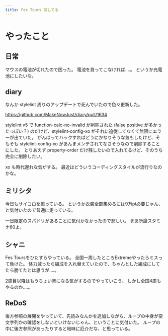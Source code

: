 ```yaml
---
title: Fes Tours 回してる
---
```


# やったこと

## 日常

マウスの電池が切れたので困った。
電池を買ってこなければ‥‥。
というか充電池にしたいな。

## diary

なんか stylelint 周りのアップデートで死んでいたので色々更新した。

<https://github.com/MakeNowJust/diary/pull/1634>

stylelint v5 で function-calc-no-invalid が削除された (false positive が多かったっぽい？) のだけど、stylelint-config-xo がそれに追従してなくて無限にエラーが出ていた。
がんばってハックすればどうにかなりそうな気もしたけど、そもそも stylelint-config-xo があんまメンテされてなさそうなので削除することにした。
とりあえず property-order だけ残したいので入れてるけど、そのうち完全に削除したい。

xo も時代遅れな気がする。
最近はどういうコーディングスタイルが流行りなのかな。

## ミリシタ

今日もサイコロを振っている。
というか衣装全部集めるには9万pt必要じゃん、と気付いたので普通に走っている。

一日限定のスパドリがあることに気付かなかったので悲しい。
まあ所詮スタミナ60よ。

## シャニ

Fes Toursをひたすらやっている。
全国一周したところExtremeやったらミスって負けた。
体力減ったら編成を入れ替えていたので、ちゃんとした編成にしてたら勝てたとは思うが‥‥。

2周目以降はもうちょい楽になる気がするのでやっていこう。
しかし全国4周もやるのか‥‥。

## ReDoS

後方参照の展開をやっていて、先読みなんかを追加しながら、ループの中身が空文字列かの確認をしないといけないじゃん、ということに気付いた。
ループの中に後方参照があったりすると地味に厄介だな、と思っている。
